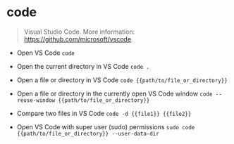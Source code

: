 # code
> Visual Studio Code.
> More information: <https://github.com/microsoft/vscode>.

- Open VS Code
`code`

- Open the current directory in VS Code
`code .`

- Open a file or directory in VS Code
`code {{path/to/file_or_directory}}`

- Open a file or directory in the currently open VS Code window
`code --reuse-window {{path/to/file_or_directory}}`

- Compare two files in VS Code
`code -d {{file1}} {{file2}}`

- Open VS Code with super user (sudo) permissions
`sudo code {{path/to/file_or_directory}} --user-data-dir`
